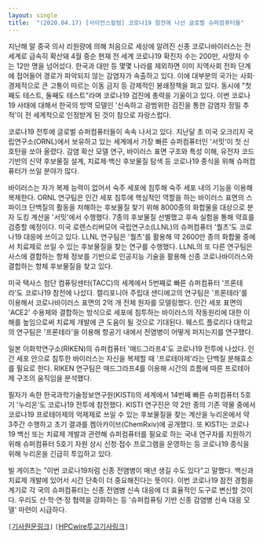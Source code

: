 ```yaml
---
layout: single
title:  "(2020.04.17) [사이언스칼럼] 코로나19 참전에 나선 글로벌 슈퍼컴퓨터들"
---
```


지난해 말 중국 의사 리원량에 의해 처음으로 세상에 알려진 신종 코로나바이러스는 전 세계로 급속히 확산돼 4월 중순 현재 전 세계 코로나19 확진자 수는 200만, 사망자 수는 12만 명을 넘어섰다. 한국과 대만 등 몇몇 나라를 제외하면 이미 지역사회 전파 단계에 접어들어 경로가 파악되지 않는 감염자가 속출하고 있다. 이에 대부분의 국가는 사회·경제적으로 큰 고통이 따르는 이동 금지 등 강제적인 봉쇄정책을 펴고 있다. 동시에 "첫째도 테스트, 둘째도 테스트"라며 코로나19 검진에 총력을 기울이고 있다. 이번 코로나19 사태에 대해서 한국의 방역 모델인 '신속하고 광범위한 검진을 통한 감염자 정밀 추적'이 전 세계적으로 인정받게 된 것이 참으로 자랑스럽다.

코로나19 전투에 글로벌 슈퍼컴퓨터들이 속속 나서고 있다. 지난달 초 미국 오크리지 국립연구소(ORNL)에서 보유하고 있는 세계에서 가장 빠른 슈퍼컴퓨터인 '서밋'이 첫 신호탄을 쏘아 올렸다. 감염 확산 모델 연구, 바이러스 표면 구조와 특성 이해, 유전자 코드 기반의 신약 후보물질 설계, 치료제·백신 후보물질 탐색 등 코로나19 종식을 위해 슈퍼컴퓨터가 쓰일 분야가 많다.

바이러스는 자가 복제 능력이 없어서 숙주 세포에 침투해 숙주 세포 내의 기능을 이용해 복제한다. ORNL 연구팀은 인간 세포 침투에 핵심적인 역할을 하는 바이러스 표면의 스파이크 단백질의 활동을 저해하는 후보물질 찾기 위해 8000종의 화합물을 대상으로 분자 도킹 계산을 '서밋'에서 수행했다. 7종의 후보물질 선별했고 후속 실험을 통해 약효를 검증할 예정이다. 미국 로렌스리버모어 국립연구소(LLNL)의 슈퍼컴퓨터 '퀄츠'도 코로나19 대응에 쓰이고 있다. LLNL 연구팀은 '퀄츠'를 활용해 약 2600만 종의 화합물 중에서 치료제로 쓰일 수 있는 후보물질을 찾는 연구를 수행했다. LLNL의 또 다른 연구팀은 사스에 결합하는 항체 정보를 기반으로 인공지능 기술을 활용해 신종 코로나바이러스와 결합하는 항체 후보물질을 찾고 있다.

미국 텍사스 첨단 컴퓨팅센터(TACC)의 세계에서 5번째로 빠른 슈퍼컴퓨터 '프론테라'도 코로나19 참전에 나섰다. 캘리포니아 주립대 샌디에고의 연구팀은 '프론테라'를 이용해서 코로나바이러스 표면의 2억 개 전체 원자를 모델링했다. 인간 세포 표면의 'ACE2' 수용체와 결합하는 방식으로 세포에 침투하는 바이러스의 작동원리에 대한 이해를 높임으로써 치료제 개발에 큰 도움이 될 것으로 기대된다. 웨스트 플로리다 대학교의 연구팀은 '프론테라'을 이용해 항공기 내에서 전염병이 어떻게 퍼지는지를 연구했다.

일본 이화학연구소(RIKEN)의 슈퍼컴퓨터 '매드그라프4'도 코로나19 전투에 나섰다. 인간 세포 안으로 침투한 바이러스는 자신을 복제할 때 '프로테아제'라는 단백질 분해효소를 필요로 한다. RIKEN 연구팀은 매드그라프4를 이용해 시간의 흐름에 따른 프로테아제 구조의 움직임을 분석했다.

필자가 속한 한국과학기술정보연구원(KISTI)의 세계에서 14번째 빠른 슈퍼컴퓨터 5호기 '누리온'도 코로나19 전투에 참전했다. KISTI 연구진은 약 2만 종의 기존 약물 중에서 코로나19 프로테아제의 억제제로 쓰일 수 있는 후보물질을 찾는 계산을 누리온에서 약 3주간 수행하고 초기 결과를 켐아카이브(ChemRxiv)에 공개했다. 또 KISTI는 코로나19 백신 또는 치료제 개발과 관련해 슈퍼컴퓨터를 필요로 하는 국내 연구자를 지원하기 위해 슈퍼컴퓨터 5호기 자원 상시 신청·접수 프로그램을 운영하는 등 코로나19 종식을 위해 누리온을 긴급히 투입하고 있다.

빌 게이츠는 "이번 코로나19처럼 신종 전염병이 매년 생길 수도 있다"고 말했다. 백신과 치료제 개발에 있어서 시간 단축이 더 중요해진다는 뜻이다. 이번 코로나19 참전 경험을 계기로 각 국의 슈퍼컴퓨터는 신종 전염병 신속 대응에 더 효율적인 도구로 변신할 것이다. 우리도 산·학·연·정 협력을 강화하는 등 '슈퍼컴퓨팅 기반 신종 감염병 신속 대응 모델' 마련이 시급하다.

`[`[기사원문링크](http://m.joongdo.co.kr/view.php?key=20200416010005975#ref)`]` `[`[HPCwire투고기사링크](https://www.hpcwire.com/off-the-wire/national-supercomputing-center-in-korea-joins-fight-against-covid-19)`]`
